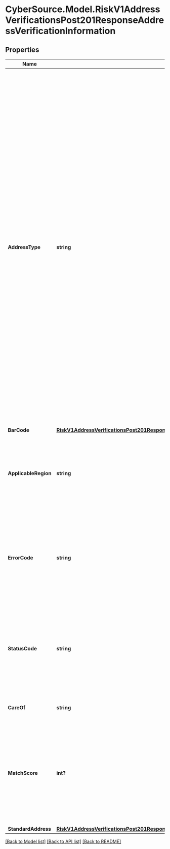 # CyberSource.Model.RiskV1AddressVerificationsPost201ResponseAddressVerificationInformation
## Properties

Name | Type | Description | Notes
------------ | ------------- | ------------- | -------------
**AddressType** | **string** | Contains the record type of the postal code with which the address was matched.  #### U.S. Addresses Depending on the quantity and quality of the address information provided, this field contains one or two characters:  - One character: sufficient correct information was provided to result in accurate matching. - Two characters: standardization would provide a better address if more or better input address information were available. The second character is D (default).  Blank fields are unassigned. When an address cannot be standardized, how the input data was parsed determines the address type. In this case, standardization may indicate a street, rural route, highway contract, general delivery, or PO box.   #### All Other Countries This field contains one of the following values: - P: Post. - S: Street. - x: Unknown.  | [optional] 
**BarCode** | [**RiskV1AddressVerificationsPost201ResponseAddressVerificationInformationBarCode**](RiskV1AddressVerificationsPost201ResponseAddressVerificationInformationBarCode.md) |  | [optional] 
**ApplicableRegion** | **string** | Value can be - Canada - US - International The values of errorCode and statusCode mean different things depending on the applicable region. Refer to the guide for more info.  | [optional] 
**ErrorCode** | **string** | Four-character error code returned for Canadian, US and international addresses. For possible values, see Verification Services guide. The meaning of the errorCode depends on value of applicableRegion.  | [optional] 
**StatusCode** | **string** | Four-to-ten character status code returned for Canadian, US and international addresses. For possible values, see Verification Services guide. The meaning of the errorCode depends on value of applicableRegion.  | [optional] 
**CareOf** | **string** | Care of data dropped from the standard address. | [optional] 
**MatchScore** | **int?** | Indicates the probable correctness of the address match. Returned for U.S. and Canadian addresses. Returns a value from 0-9, where 0 is most likely to be correct and 9 is least likely to be correct, or -1 if there is no address match.  | [optional] 
**StandardAddress** | [**RiskV1AddressVerificationsPost201ResponseAddressVerificationInformationStandardAddress**](RiskV1AddressVerificationsPost201ResponseAddressVerificationInformationStandardAddress.md) |  | [optional] 

[[Back to Model list]](../README.md#documentation-for-models) [[Back to API list]](../README.md#documentation-for-api-endpoints) [[Back to README]](../README.md)

